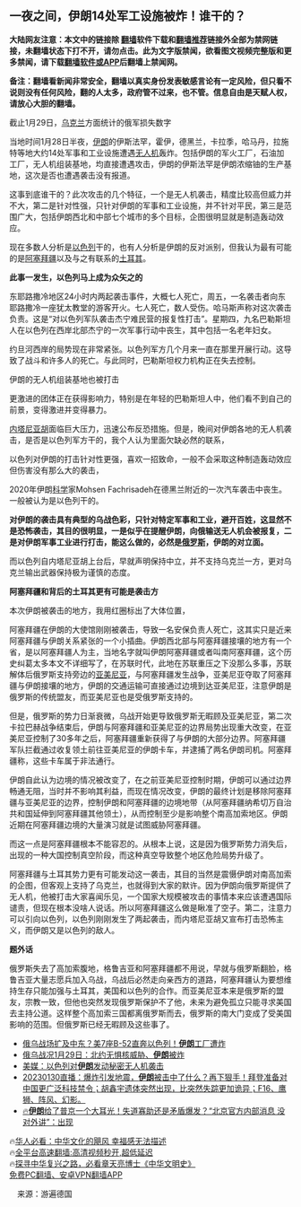  <!-- 面包屑导航 --> <h2>一夜之间，伊朗14处军工设施被炸！谁干的？</h2> <p class="notice"><b>大陆网友注意：本文中的链接除 <a href="https://github.com/bannedbook/fanqiang" >翻墙</a>软件下载和<a href="https://github.com/killgcd/justmysocks/blob/master/README.md">翻墙推荐</a>链接外全部为禁网链接，未翻墙状态下打不开，请勿点击。此为文字版禁闻，欲看图文视频完整版和更多禁闻，请下载<a href="https://github.com/bannedbook/fanqiang">翻墙软件或APP</a>后翻墙上禁闻网。</p><p>备注：翻墙看新闻非常安全，翻墙以真实身份发表敏感言论有一定风险，但只看不说则没有任何风险，翻的人太多，政府管不过来，也不管。信息自由是天赋人权，请放心大胆的翻墙。</b></p>  <div class="entry"> <p id="conimg">截止1月29日，<a href="https://www.bannedbook.org/bnews/tag/%e4%b9%8c%e5%85%8b%e5%85%b0/" class="st_tag internal_tag" rel="tag" title="标签 乌克兰 下的日志">乌克兰</a>方面统计的俄军损失数字</p> <p>当地时间1月28日半夜，<a href="https://www.bannedbook.org/bnews/tag/%e4%bc%8a%e6%9c%97/" class="st_tag internal_tag" rel="tag" title="标签 伊朗 下的日志">伊朗</a>的伊斯法罕，霍伊，德黑兰，卡拉季，哈马丹，拉施特等地大约14处军事和工业设施遭遇<a href="https://www.bannedbook.org/bnews/tag/%e6%97%a0%e4%ba%ba%e6%9c%ba/" class="st_tag internal_tag" rel="tag" title="标签 无人机 下的日志">无人机</a>轰炸。包括伊朗的军火工厂，石油加工厂，无人机组装基地，均直接遭遇攻击，伊朗的伊斯法罕是伊朗浓缩铀的生产基地，这次是否也遭遇袭击没有报道。</p> <p>这事到底谁干的？此次攻击的几个特征，一个是无人机袭击，精度比较高但威力并不大，第二是针对性强，只针对伊朗的军事和工业设施，并不针对平民，第三是范围广大，包括伊朗西北和中部七个城市的多个目标，企图很明显就是制造轰动效应。</p> <p>现在多数人分析是<a href="https://www.bannedbook.org/bnews/tag/%e4%bb%a5%e8%89%b2%e5%88%97/" class="st_tag internal_tag" rel="tag" title="标签 以色列 下的日志">以色列</a>干的，也有人分析是伊朗的反对派别，但我认为最有可能的是<a href="https://www.bannedbook.org/bnews/tag/%E9%98%BF%E5%A1%9E%E6%8B%9C%E7%96%86/" class="st_tag internal_tag" rel="tag" title="标签 阿塞拜疆 下的日志">阿塞拜疆</a>以及与之有联系的<a href="https://www.bannedbook.org/bnews/tag/%e5%9c%9f%e8%80%b3%e5%85%b6/" class="st_tag internal_tag" rel="tag" title="标签 土耳其 下的日志">土耳其</a>。</p> <p><strong>此事一发生，以色列马上成为众矢之的</strong></p> <p>东耶路撒冷地区24小时内两起袭击事件，大概七人死亡，周五，一名袭击者向东耶路撒冷一座犹太教堂的游客开火。七人死亡，数人受伤。哈马斯声称对这次袭击负责。这是“对以色列军队袭击杰宁难民营的报复性打击”。星期四，九名巴勒斯坦人在以色列在西岸北部杰宁的一次军事行动中丧生，其中包括一名老年妇女。</p>  <p>约旦河西岸的局势现在非常紧张。以色列军方几个月来一直在那里开展行动。这导致了战斗和许多人的死亡。与此同时，巴勒斯坦权力机构正在失去控制。</p> <p>伊朗的无人机组装基地也被打击</p> <p>更激进的团体正在获得影响力，特别是在年轻的巴勒斯坦人中，他们看不到自己的前景，变得激进并变得暴力。</p> <p><a href="https://www.bannedbook.org/bnews/tag/%e5%86%85%e5%a1%94%e5%b0%bc%e4%ba%9a%e8%83%a1/" class="st_tag internal_tag" rel="tag" title="标签 内塔尼亚胡 下的日志">内塔尼亚胡</a>面临巨大压力，迅速公布反恐措施。但是，晚间对伊朗各地的无人机袭击，是否是以色列军方干的，我个人认为里面欠缺必然的联系，</p> <p>以色列对伊朗的打击针对性更强，喜欢一招致命，一般不会采取这种制造轰动效应但伤害没有那么大的袭击，</p> <p>2020年伊朗<span class='wp_keywordlink'><a href="https://www.bannedbook.org/forum11/topic309.html" title="禁片：“科学”的棍子" target="_blank">科学</a></span>家Mohsen Fachrisadeh在德黑兰附近的一次汽车袭击中丧生。一般被认为是以色列干的。</p>  <p><strong>对伊朗的袭击具有典型的乌战色彩，只针对特定军事和工业，避开百姓，这显然不是恐怖袭击，其目的很明显，一是似乎在提醒伊朗，向俄输送无人机会被报复，二是对伊朗军事工业进行打击，能这么做的，必然是<a href="https://www.bannedbook.org/bnews/tag/%e4%bf%84%e7%bd%97%e6%96%af/" class="st_tag internal_tag" rel="tag" title="标签 俄罗斯 下的日志">俄罗斯</a>，伊朗的对立面。</strong></p> <p>而以色列自内塔尼亚胡上台后，早就声明保持中立，并不支持乌克兰一方，更对乌克兰输出武器保持极为谨慎的态度。</p> <p><strong>阿塞拜疆和背后的土耳其更有可能是袭击方</strong></p> <p>本次伊朗被袭击的地方，我用红圈标出了大体位置，</p> <p>阿塞拜疆在伊朗的大使馆刚刚被袭击，导致一名安保负责人死亡，这其实只是近来阿塞拜疆与伊朗关系紧张的一个小插曲。伊朗西北部与阿塞拜疆接壤的地方有一个省，是以阿塞拜疆人为主，当地名字就叫伊朗阿塞拜疆或者叫南阿塞拜疆，这个历史纠葛太多本文不详细写了，在苏联时代，此地在苏联重压之下没那么多事，苏联解体后俄罗斯支持旁边的<a href="https://www.bannedbook.org/bnews/tag/%e4%ba%9a%e7%be%8e%e5%b0%bc%e4%ba%9a/" class="st_tag internal_tag" rel="tag" title="标签 亚美尼亚 下的日志">亚美尼亚</a>，与阿塞拜疆发生战争，亚美尼亚夺取了阿塞拜疆与伊朗接壤的地方，伊朗的交通运输可直接通过边境到达亚美尼亚，注意伊朗是俄罗斯的传统盟友，而亚美尼亚也是受俄罗斯支持的。</p> <p>但是，俄罗斯的势力日渐衰微，乌战开始更导致俄罗斯无暇顾及亚美尼亚，第二次卡拉巴赫战争结束后，伊朗与阿塞拜疆和亚美尼亚的边界局势出现重大改变，在亚美尼亚控制了30多年之后，阿塞拜疆重新获得了与伊朗的大部分边界。阿塞拜疆军队拦截通过收复领土前往亚美尼亚的伊朗卡车，并逮捕了两名伊朗司机。阿塞拜疆称，这些卡车属于非法通行。</p>  <p>伊朗自此认为边境的情况被改变了，在之前亚美尼亚控制时期，伊朗可以通过边界畅通无阻，当时并不影响其利益，而现在情况改变，伊朗的最终计划是移除阿塞拜疆与亚美尼亚的边界，控制伊朗和阿塞拜疆的边境地带（从阿塞拜疆纳希切万自治共和国延伸到阿塞拜疆其他领土），从而控制至少是影响整个南高加索地区。伊朗近期在阿塞拜疆边境的大量演习就是试图威胁阿塞拜疆。</p> <p>而这一点是阿塞拜疆根本不能容忍的。从根本上说，这是因为俄罗斯势力消失后，出现的一种大国控制真空阶段，而这种真空导致整个地区危险局势升级了。</p> <p>阿塞拜疆与土耳其势力更有可能发动这一袭击，其目的当然是震慑伊朗对南高加索的企图，但客观上支持了乌克兰，也就得到大家的默许。因为伊朗向俄罗斯提供了无人机，他被打击大家喜闻乐见，一个国家大规模被攻击的事情本来应该遭遇国际谴责，但现在根本没啥人说话。所以阿塞拜疆这么做是瞅准了空子。第二，注意力可以引向以色列，以色列刚刚发生了两起袭击，而内塔尼亚胡又宣布打击恐怖主义，而伊朗又是以色列的敌人。</p> <p><strong>题外话</strong></p> <p>俄罗斯失去了高加索腹地，格鲁吉亚和阿塞拜疆都不用说，早就与俄罗斯翻脸，格鲁吉亚大量志愿兵加入乌战，乌战后必然走向亲西方的道路，阿塞拜疆认为要想维持生存只能加强与土耳其，美国和以色列的合作。而亚美尼亚本来是俄罗斯的盟友，宗教一致，但他也突然发现俄罗斯保护不了他，未来为避免孤立只能寻求美国去主持公道。这样整个高加索三国都离俄罗斯而去，俄罗斯的南大门变成了受美国影响的范围。但俄罗斯已经无暇顾及这些事了。</p> <!--<div id="taboola-mid-1"></div>--><ul class='op-related-articles' title='相关阅读'> <li><a href='https://www.bannedbook.org/bnews/taiwannews/20230131/1842735.html' target='_blank'>俄乌战场扩及中东？美7座B-52直奔以色列！<b>伊朗</b>工厂遭炸</a></li> <li><a href='https://www.bannedbook.org/bnews/worldnews/20230131/1842459.html' target='_blank'>俄乌战况1月29日：北约无惧核威胁、<b>伊朗</b>被炸</a></li> <li><a href='https://www.bannedbook.org/bnews/cnnews/20230130/1842202.html' target='_blank'>美媒：以色列对<b>伊朗</b>发动秘密无人机袭击</a></li> <li><a href='https://www.bannedbook.org/bnews/sohnews/20230130/1842180.html' target='_blank'>20230130直播：爆炸引发地震，<b>伊朗</b>被击中了什么？再下狠手！拜登准备对中国更广泛科技禁令；胡鑫宇遗体突然出现，比突然失踪更加诡异；F16、鹰狮、阵风、幻影。</a></li> <li><a href='https://www.bannedbook.org/bnews/sohnews/20230129/1841997.html' target='_blank'>🔥<b>伊朗</b>给了普京一个大耳光！失道寡助还是矛盾爆发？“北京官方内部消息 没对外讲”：出现</a></li> </ul> <p class="texttj"> 🔥<a href="https://www.bannedbook.org/bnews/comments/20220220/1694796.html" target="_blank">华人必看：中华文化的飓风 幸福感无法描述</a><br/> 🔥<a href="https://github.com/bannedbook/fanqiang/wiki/V2ray%E6%9C%BA%E5%9C%BA" target="_blank">全平台高速翻墙:高清视频秒开,超低延迟</a><br/> 🔥<a href="https://www.bannedbook.org/bnews/comments/20220808/1768773.html" target="_blank">探寻中华复兴之路，必看章天亮博士《中华文明史》</a><br/> <a href="https://github.com/bannedbook/fanqiang/wiki/%E7%A6%81%E9%97%BB%E7%BD%91%E5%AE%89%E5%8D%93%E7%BF%BB%E5%A2%99%E6%96%B0%E9%97%BBAPP" target="_blank">免费PC翻墙、安卓VPN翻墙APP</a><br/> </p> <p class="src-info">　来源：游遍德国 </p><a name='sharetosocial'></a> <div style="margin-bottom:5px;padding-bottom:5px;clear:both"> <div id="archive-pix-1" class="banner-ads"> <!-- AuctionX Display platform tag START --> <div id="27602x728x90x621x_ADSLOT1" clicktrack="%%CLICK_URL_ESC%%"></div>  <!-- AuctionX Display platform tag END --> </div> <div id="archive-pix-2" class="banner-ads"> <!-- AuctionX Display platform tag START --> <div id="27556x300x250x621x_ADSLOT1" clicktrack="%%CLICK_URL_ESC%%" style="margin:0 auto;text-align:center"></div>  <!-- AuctionX Display platform tag END --> </div> </div>  <div id="archive-pix-1" class="banner-ads"> <!-- AuctionX Display platform tag START --> <div id="27603x728x90x621x_ADSLOT1" clicktrack="%%CLICK_URL_ESC%%"></div>  <!-- AuctionX Display platform tag END --> </div> </div><!--END ENTRY--> 